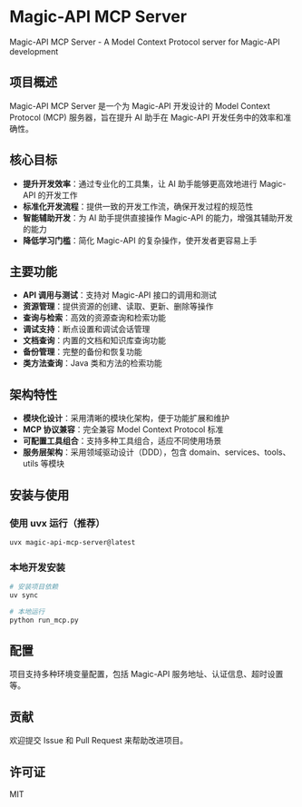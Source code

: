 # Magic-API MCP Server

Magic-API MCP Server - A Model Context Protocol server for Magic-API development

## 项目概述

Magic-API MCP Server 是一个为 Magic-API 开发设计的 Model Context Protocol (MCP) 服务器，旨在提升 AI 助手在 Magic-API 开发任务中的效率和准确性。

## 核心目标

- **提升开发效率**：通过专业化的工具集，让 AI 助手能够更高效地进行 Magic-API 的开发工作
- **标准化开发流程**：提供一致的开发工作流，确保开发过程的规范性
- **智能辅助开发**：为 AI 助手提供直接操作 Magic-API 的能力，增强其辅助开发的能力
- **降低学习门槛**：简化 Magic-API 的复杂操作，使开发者更容易上手

## 主要功能

- **API 调用与测试**：支持对 Magic-API 接口的调用和测试
- **资源管理**：提供资源的创建、读取、更新、删除等操作
- **查询与检索**：高效的资源查询和检索功能
- **调试支持**：断点设置和调试会话管理
- **文档查询**：内置的文档和知识库查询功能
- **备份管理**：完整的备份和恢复功能
- **类方法查询**：Java 类和方法的检索功能

## 架构特性

- **模块化设计**：采用清晰的模块化架构，便于功能扩展和维护
- **MCP 协议兼容**：完全兼容 Model Context Protocol 标准
- **可配置工具组合**：支持多种工具组合，适应不同使用场景
- **服务层架构**：采用领域驱动设计（DDD），包含 domain、services、tools、utils 等模块

## 安装与使用

### 使用 uvx 运行（推荐）

```bash
uvx magic-api-mcp-server@latest
```

### 本地开发安装

```bash
# 安装项目依赖
uv sync

# 本地运行
python run_mcp.py
```

## 配置

项目支持多种环境变量配置，包括 Magic-API 服务地址、认证信息、超时设置等。

## 贡献

欢迎提交 Issue 和 Pull Request 来帮助改进项目。

## 许可证

MIT